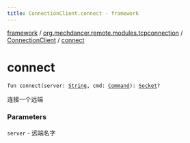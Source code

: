 ```yaml
---
title: ConnectionClient.connect - framework
---
```


[framework](../../index.html) / [org.mechdancer.remote.modules.tcpconnection](../index.html) / [ConnectionClient](index.html) / [connect](./connect.html)

# connect

`fun connect(server: `[`String`](https://kotlinlang.org/api/latest/jvm/stdlib/kotlin/-string/index.html)`, cmd: `[`Command`](../../org.mechdancer.remote.resources/-command/index.html)`): `[`Socket`](https://docs.oracle.com/javase/6/docs/api/java/net/Socket.html)`?`

连接一个远端

### Parameters

`server` - 远端名字